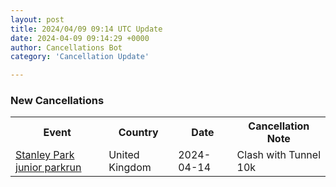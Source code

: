 ```yaml
---
layout: post
title: 2024/04/09 09:14 UTC Update
date: 2024-04-09 09:14:29 +0000
author: Cancellations Bot
category: 'Cancellation Update'

---
```


<h3>New Cancellations</h3>
<div class='hscrollable'>
<table style='width: 100%'>
    <tr>
        <th>Event</th>
        <th>Country</th>
        <th>Date</th>
        <th>Cancellation Note</th>
    </tr>
    <tr>
        <td><a href="https://www.parkrun.org.uk/stanleypark-juniors">Stanley Park junior parkrun</a></td>
        <td>United Kingdom</td>
        <td>2024-04-14</td>
        <td>Clash with Tunnel 10k</td>
    </tr>
</table>
</div>
